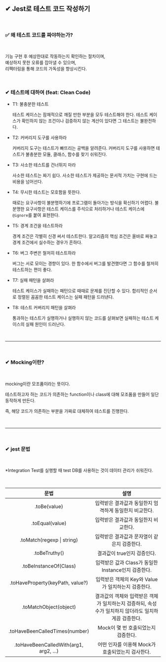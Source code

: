 ## ✔ Jest로 테스트 코드 작성하기

<br>

### ✅ 왜 테스트 코드를 짜야하는가?

<br>

기능 구현 후 예상한대로 작동하는지 확인하는 절차이며,  
예상하지 못한 오류를 잡아낼 수 있으며,  
리팩터링을 통해 코드의 가독성을 향상시킨다.  

<br>




### ✔ 테스트에 대하여 (feat: Clean Code)

- T1: 불충분한 테스트
    
    테스트 케이스는 잠재적으로 깨질 만한 부분을 모두 테스트해야 한다.
    테스트 케이스가 확인하지 않는 조건이나 검증하지 않는 계산이 있다면 그 테스트는 불완전하다.
    
- T2: 커버리지 도구를 사용하라
    
    커버리지 도구는 테스트가 빠뜨리는 공백을 알려준다.
    커버리지 도구를 사용하면 테스트가 불충분한 모듈, 클래스, 함수를 찾기 쉬워진다.
    
- T3: 사소한 테스트를 건너뛰지 마라
    
    사소한 테스트는 짜기 쉽다. 
    사소한 테스트가 제공하는 문서적 가치는 구현에 드는 비용을 넘어선다.
    
- T4: 무시한 테스트는 모호함을 뜻한다.
    
    때로는 요구사항이 불분명하기에 프로그램이 돌아가는 방식을 확신하기 어렵다. 
    불분명한 요구사항은 테스트 케이스를 주석으로 처리하거나 테스트 케이스에 `@ignore`를 붙여 표현한다.
    
- T5: 경계 조건을 테스트하라
    
    경계 조건은 각별히 신경 써서 테스트한다. 
    알고리즘의 핵심 조건은 올바로 짜놓고 경계 조건에서 실수하는 경우가 흔하다.
    
- T6: 버그 주변은 철저히 테스트하라
    
    버그는 서로 모이는 경향이 있다.
    한 함수에서 버그를 발견했다면 그 함수를 철저히 테스트하는 편이 좋다.
    
- T7: 실패 패턴을 살펴라
    
    테스트 케이스가 실패하는 패턴으로 때때로 문제를 진단할 수 있다.
    합리적인 순서로 정렬된 꼼꼼한 테스트 케이스는 실패 패턴을 드러낸다.
    
- T8: 테스트 커버리지 패턴을 살펴라
    
    통과하는 테스트가 실행하거나 실행하지 않는 코드를 살펴보면 실패하는 테스트 케이스의 실패 원인이 드러난다.

<br>

***

<br>

### ✔ Mocking이란?

<br>

mocking이란 모조품이라는 뜻이다.

테스트하고자 하는 코드가 의존하는 function이나 class에 대해 모조품을 만들어 일단 동작하게 만든다.

즉, 해당 코드가 의존하는 부분을 가짜로 대체하여 테스트를 진행한다.


<br>

***

<br>

### ✔ jest 문법

<br>

*Integration Test를 실행할 때 test DB를 사용하는 것이 데이터 관리가 쉬워진다.

<br>

|문법|설명|
|:---:|:---:|
|.toBe(value)|입력받은 결과값과 동일한지 엄격하게 동일한지 비교한다.|
|.toEqual(value)|입력받은 결과값과 동일한지 비교한다.|
|.toMatch(regexp \| string)|입력받은 결과값과 문자열이 같은지 검증한다.|
|.toBeTruthy()|결과값이 true인지 검증인다.|
|.toBeInstanceOf(Class)|입력받은 값과 Class가 동일한 Instance인지 검증한다.|
|.toHaveProperty(keyPath, value?)|입력받은 객체의 Key와 Value가 일치하는지 검증한다.|
|.toMatchObject(object)|결과값의 객체와 입력받은 객체가 일치하는지 검증하되, 속성 수가 일치하지 않더라도 일치하게끔 검증한다.|
|.toHaveBeenCalledTimes(number)|Mock이 몇 번 호출되었는지 검증한다.|
|.toHaveBeenCalledWith(arg1, arg2, ...)|어떤 인자를 이용해 Mock가 호출되었는지 검사한다.|